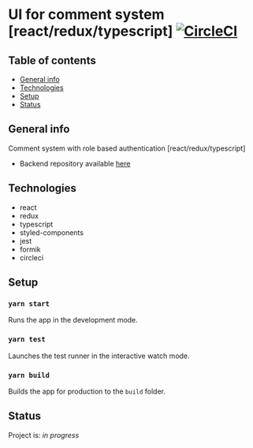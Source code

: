 # UI for comment system [react/redux/typescript] [![CircleCI](https://circleci.com/gh/mtrybus2208/fe-comments-system.svg?style=svg)](https://circleci.com/gh/mtrybus2208/fe-comments-system)

## Table of contents

- [General info](#general-info)
- [Technologies](#technologies)
- [Setup](#setup)
- [Status](#status)

## General info

Comment system with role based authentication [react/redux/typescript]

- Backend repository available [here](https://github.com/mtrybus2208/comment-system-node-express)

## Technologies

- react
- redux
- typescript
- styled-components
- jest
- formik
- circleci

## Setup

### `yarn start`

Runs the app in the development mode.<br />

### `yarn test`

Launches the test runner in the interactive watch mode.<br />

### `yarn build`

Builds the app for production to the `build` folder.<br />

## Status

Project is: _in progress_
